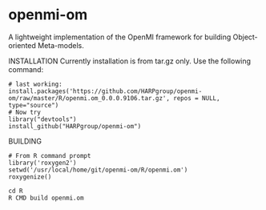 # openmi-om
A lightweight implementation of the OpenMI framework for building Object-oriented Meta-models.

INSTALLATION
Currently installation is from tar.gz only.  Use the following command:
```
# last working:
install.packages('https://github.com/HARPgroup/openmi-om/raw/master/R/openmi.om_0.0.0.9106.tar.gz', repos = NULL, type="source")
# Now try
library("devtools")
install_github("HARPgroup/openmi-om")
```

BUILDING
```
# From R command prompt
library('roxygen2')
setwd('/usr/local/home/git/openmi-om/R/openmi.om')
roxygenize()

cd R
R CMD build openmi.om

```
